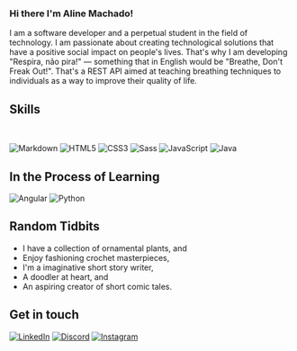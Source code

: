 ### Hi there I'm Aline Machado!

I am a software developer and a perpetual student in the field of technology. I am passionate about creating technological solutions that have a positive social impact on people's lives. That's why I am developing "Respira, não pira!" — something that in English would be "Breathe, Don't Freak Out!". That's a REST API aimed at teaching breathing techniques to individuals as a way to improve their quality of life.



## Skills

<div style="display: inline_block"><br>

            
          
</div>
          
![Markdown](https://img.shields.io/badge/Markdown-000?style=for-the-badge&logo=markdown) ![HTML5](https://img.shields.io/badge/HTML5-000?style=for-the-badge&logo=html5) ![CSS3](https://img.shields.io/badge/CSS3-000?style=for-the-badge&logo=css3&logoColor=264CE4) ![Sass](https://img.shields.io/badge/Sass-000?style=for-the-badge&logo=sass) ![JavaScript](https://img.shields.io/badge/JavaScript-000?style=for-the-badge&logo=javascript) ![Java](https://img.shields.io/badge/Java-000?style=for-the-badge&logo=java) 

## In the Process of Learning

![Angular](https://img.shields.io/badge/Angular-DD0031?style=for-the-badge&logo=angular)
![Python](https://img.shields.io/badge/Python-306998?style=for-the-badge&logo=python&logoColor=fff)

## Random Tidbits
- I have a collection of ornamental plants, and
- Enjoy fashioning crochet masterpieces,
- I'm a imaginative short story writer,
- A doodler at heart, and
- An aspiring creator of short comic tales.

## Get in touch

[![LinkedIn](https://img.shields.io/badge/LinkedIn-000?style=for-the-badge&logo=linkedin&logoColor=0E76A8)](https://www.linkedin.com/in/alinemach/) [![Discord](https://img.shields.io/badge/Discord-000?style=for-the-badge&logo=discord)](https://www.discord.com/in/aline.machado/) [![Instagram](https://img.shields.io/badge/Instagram-000?style=for-the-badge&logo=instagram)](https://www.instagram.com/oficialalinemachado/)

